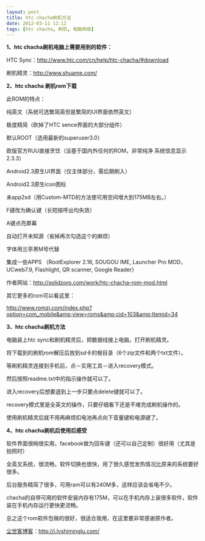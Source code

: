 ```yaml
---
layout: post
title: htc chacha刷机方法
date: 2012-03-11 12:12
tags: [htc chacha, 刷机, 电脑网络]
---
```

<strong>1、htc chacha刷机电脑上需要用到的软件：</strong>

HTC Sync：<a href="http://www.htc.com/cn/help/htc-chacha/#download" target="_blank">http://www.htc.com/cn/help/htc-chacha/#download</a>

刷机精灵：<a href="http://www.shuame.com/" target="_blank">http://www.shuame.com/</a>

<strong>2、htc chacha 刷机rom下载</strong>

此ROM的特点：

纯英文（系统可选繁简英但是繁简的UI界面依然英文）

极度精简（砍掉了HTC sence界面的大部分组件）

默认ROOT（选用最新的superuser3.0）

欧版官方RUU直接烹饪（没基于国内外任何的ROM，非常纯净 系统信息显示 2.3.3）

Android2.3原生UI界面（仅主体部分，需后期刷入）

Android2.3原生icon图标

未app2sd（用Custom-MTD的方法使可用空间增大到175MB左右。）

F键改为确认键（长短按呼出均失效）

A键点亮屏幕

自动打开未知源（省掉再次勾选这个的麻烦）

字体用兰亭黑M号代替

集成一些APPS （RootExplorer 2.16, SOUGOU IME, Launcher Pro MOD，UCweb7.9,  Flashlight,  QR scanner,  Google Reader）

作者网站：<a href="http://solidzoro.com/work/htc-chacha-rom-mod.html" target="_blank">http://solidzoro.com/work/htc-chacha-rom-mod.html</a>

其它更多的rom可以看这里：

<a href="http://www.romzj.com/index.php?option=com_mobile&amp;view=roms&amp;cid=103&amp;Itemid=34" target="_blank">http://www.romzj.com/index.php?option=com_mobile&amp;view=roms&amp;cid=103&amp;Itemid=34</a>

<strong>3、htc chacha刷机方法</strong>

电脑装上htc sync和刷机精灵后，把数据线接上电脑，打开刷机精灵。

将下载到的刷机rom解压后放到sd卡的根目录（6个zip文件和两个txt文件）。

等刷机精灵连接到手机后，点－实用工具－进入recovery模式。

然后按照readme.txt中的指示操作就可以了。

进入recovery后想要退到上一步只要点delete键就可以了。

recovery模式里是全英文的操作，只要仔细看下还是不难完成刷机操作的。

使用刷机精灵后就不用再麻烦扣电池再点向下音量键和电源键了。

<strong>4、htc chacha刷机后使用后感受</strong>

软件界面很绚很实用，facebook做为回车键（还可以自己定制）很好用（尤其是拍照时）

全英文系统，很流畅，软件切换也很快，用了很久感觉发热情况比原来的系统要好很多。

后台服务精简了很多，可用ram可以有240M多，这样应该会省电不少。

chacha的自带可用的软件安装内存有175M，可以在手机内存上装很多软件，软件装在手机内存运行更快更流畅。

总之这个rom软件包做的很好，很适合我用，在这里要非常感谢原作者。



<a href="http://i.lvshiminglu.com/">尘世客博客</a>：<a href="http://i.lvshiminglu.com/">http://i.lvshiminglu.com/</a>

